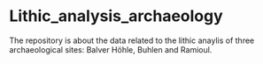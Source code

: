 # Lithic_analysis_archaeology
The repository is about the data related to the lithic anaylis of three archaeological sites: Balver Höhle, Buhlen and Ramioul.
